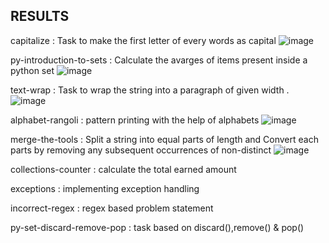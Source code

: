 ## RESULTS

capitalize : Task to make the first letter of every words as capital
![image](https://github.com/user-attachments/assets/e36ce240-47e6-4245-981f-527a1a042108)


py-introduction-to-sets : Calculate the avarges of items present inside a python set
![image](https://github.com/user-attachments/assets/171e9ce1-6cf0-4831-beca-d7088eb070d3)



text-wrap : Task to wrap the string into a paragraph of given width .
![image](https://github.com/user-attachments/assets/c6495fdf-1f07-40cf-ac92-ad4b071ad867)



alphabet-rangoli : pattern printing with the help of alphabets
![image](https://github.com/user-attachments/assets/8a4dffba-8025-4b99-a305-735075d5679a)



merge-the-tools : Split a string into equal parts of length and Convert each parts by removing any subsequent occurrences of non-distinct
![image](https://github.com/user-attachments/assets/205c210f-0bd4-4010-b510-c065ba019178)



collections-counter : calculate the total earned amount



exceptions : implementing exception handling



incorrect-regex : regex based problem statement



py-set-discard-remove-pop : task based on discard(),remove() & pop()
